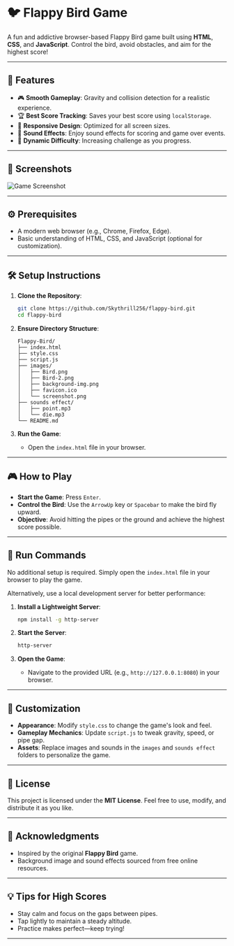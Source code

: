 # 🐦 Flappy Bird Game

A fun and addictive browser-based Flappy Bird game built using **HTML**, **CSS**, and **JavaScript**. Control the bird, avoid obstacles, and aim for the highest score!

---

## 🌟 Features

- 🎮 **Smooth Gameplay**: Gravity and collision detection for a realistic experience.
- 🏆 **Best Score Tracking**: Saves your best score using `localStorage`.
- 📱 **Responsive Design**: Optimized for all screen sizes.
- 🎵 **Sound Effects**: Enjoy sound effects for scoring and game over events.
- 🚀 **Dynamic Difficulty**: Increasing challenge as you progress.

---

## 📸 Screenshots

![Game Screenshot](images/screenshot.png)

---

## ⚙️ Prerequisites

- A modern web browser (e.g., Chrome, Firefox, Edge).
- Basic understanding of HTML, CSS, and JavaScript (optional for customization).

---

## 🛠️ Setup Instructions

1. **Clone the Repository**:
   ```bash
   git clone https://github.com/Skythrill256/flappy-bird.git
   cd flappy-bird
   ```

2. **Ensure Directory Structure**:
   ```
   Flappy-Bird/
   ├── index.html
   ├── style.css
   ├── script.js
   ├── images/
   │   ├── Bird.png
   │   ├── Bird-2.png
   │   ├── background-img.png
   │   ├── favicon.ico
   │   └── screenshot.png
   ├── sounds effect/
   │   ├── point.mp3
   │   └── die.mp3
   └── README.md
   ```

3. **Run the Game**:
   - Open the `index.html` file in your browser.

---

## 🎮 How to Play

- **Start the Game**: Press `Enter`.
- **Control the Bird**: Use the `ArrowUp` key or `Spacebar` to make the bird fly upward.
- **Objective**: Avoid hitting the pipes or the ground and achieve the highest score possible.

---

## 🚀 Run Commands

No additional setup is required. Simply open the `index.html` file in your browser to play the game.

Alternatively, use a local development server for better performance:

1. **Install a Lightweight Server**:
   ```bash
   npm install -g http-server
   ```

2. **Start the Server**:
   ```bash
   http-server
   ```

3. **Open the Game**:
   - Navigate to the provided URL (e.g., `http://127.0.0.1:8080`) in your browser.

---

## 🎨 Customization

- **Appearance**: Modify `style.css` to change the game's look and feel.
- **Gameplay Mechanics**: Update `script.js` to tweak gravity, speed, or pipe gap.
- **Assets**: Replace images and sounds in the `images` and `sounds effect` folders to personalize the game.

---

## 📜 License

This project is licensed under the **MIT License**. Feel free to use, modify, and distribute it as you like.

---

## 🙌 Acknowledgments

- Inspired by the original **Flappy Bird** game.
- Background image and sound effects sourced from free online resources.

---

## 💡 Tips for High Scores

- Stay calm and focus on the gaps between pipes.
- Tap lightly to maintain a steady altitude.
- Practice makes perfect—keep trying!

---